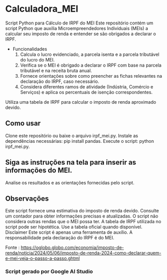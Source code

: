 # Calculadora_MEI

Script Python para Cálculo de IRPF do MEI
Este repositório contém um script Python que auxilia Microempreendedores Individuais (MEIs) a calcular seu imposto de renda e entender se são obrigados a declarar o IRPF.

* Funcionalidades
  1.  Calcula o lucro evidenciado, a parcela isenta e a parcela tributável do lucro do MEI.
  2.  Verifica se o MEI é obrigado a declarar o IRPF com base na parcela tributável e na receita bruta anual.
  3.  Fornece orientações sobre como preencher as fichas relevantes na declaração do IRPF, caso necessário.
  4.  Considera diferentes ramos de atividade (Indústria, Comércio e Serviços) e aplica os percentuais de isenção correspondentes.
 
     
Utiliza uma tabela de IRPF para calcular o imposto de renda aproximado devido.

## Como usar
Clone este repositório ou baixe o arquivo irpf_mei.py.
Instale as dependências necessárias: pip install pandas.
Execute o script: python irpf_mei.py.

## Siga as instruções na tela para inserir as informações do MEI.
Analise os resultados e as orientações fornecidas pelo script.

## Observações
Este script fornece uma estimativa do imposto de renda devido. Consulte um contador para obter informações precisas e atualizadas.
O script não considera outras rendas que o MEI possa ter.
A tabela de IRPF utilizada no script pode ser hipotética. Use a tabela oficial quando disponível.
Disclaimer
Este script é apenas uma ferramenta de auxílio. A responsabilidade pela declaração do IRPF é do MEI.

Fonte : https://oglobo.globo.com/economia/imposto-de-renda/noticia/2024/05/06/imposto-de-renda-2024-como-declarar-quem-e-mei-veja-o-passo-a-passo.ghtml

### Script gerado por Google AI Studio 
